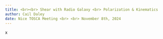 ```yaml
---
title: <br><br> Shear with Radio Galaxy <br> Polarization & Kinematics
author: Cail Daley
date: Nice TOSCA Meeting <br> <br> November 8th, 2024
---
```


x